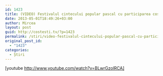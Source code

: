 ```yaml
---
id: 1423
title: (VIDEO) Festivalul cintecului popular pascal cu participarea costestenilor
date: 2013-05-01T18:49:26+03:00
author: Mircea
layout: post
guid: http://costesti.tv/?p=1423
permalink: /stiri/video-festivalul-cintecului-popular-pascal-cu-participarea-costestenilor/
original_post_id:
  - "1423"
categories:
  - Știri
---
```

[youtube http://www.youtube.com/watch?v=BLwrGzolRCA]